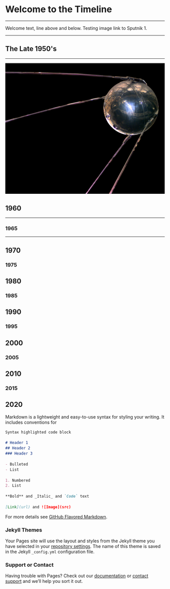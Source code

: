 # Welcome to the Timeline

---

Welcome text, line above and below. Testing image link to Sputnik 1.

---

## The Late 1950's
---
![Sputnik1](/images/sputnik1.jpg)

## 1960
---

### 1965
---

## 1970

### 1975

## 1980

### 1985

## 1990

### 1995

## 2000

### 2005

## 2010

### 2015

## 2020

Markdown is a lightweight and easy-to-use syntax for styling your writing. It includes conventions for

```markdown
Syntax highlighted code block

# Header 1
## Header 2
### Header 3

- Bulleted
- List

1. Numbered
2. List

**Bold** and _Italic_ and `Code` text

[Link](url) and ![Image](src)
```

For more details see [GitHub Flavored Markdown](https://guides.github.com/features/mastering-markdown/).

### Jekyll Themes

Your Pages site will use the layout and styles from the Jekyll theme you have selected in your [repository settings](https://github.com/arh12879/Timeline-Man-Made-Satellites/settings/pages). The name of this theme is saved in the Jekyll `_config.yml` configuration file.

### Support or Contact

Having trouble with Pages? Check out our [documentation](https://docs.github.com/categories/github-pages-basics/) or [contact support](https://support.github.com/contact) and we’ll help you sort it out.
